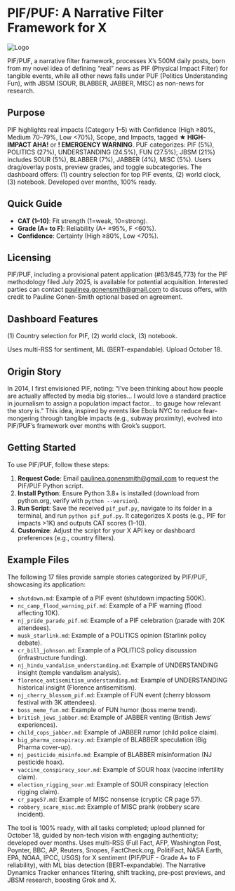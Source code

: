 # PIF/PUF: A Narrative Filter Framework for X

![Logo](logo.png) <!-- Placeholder for future logo -->

PIF/PUF, a narrative filter framework, processes X’s 500M daily posts, born from my novel idea of defining “real” news as PIF (Physical Impact Filter) for tangible events, while all other news falls under PUF (Politics Understanding Fun), with JBSM (SOUR, BLABBER, JABBER, MISC) as non-news for research.

## Purpose
PIF highlights real impacts (Category 1–5) with Confidence (High ≥80%, Medium 70–79%, Low <70%), Scope, and Impacts, tagged **★ HIGH-IMPACT AHA!** or **! EMERGENCY WARNING**. PUF categorizes: PIF (5%), POLITICS (27%), UNDERSTANDING (24.5%), FUN (27.5%); JBSM (21%) includes SOUR (5%), BLABBER (7%), JABBER (4%), MISC (5%). Users drag/overlay posts, preview grades, and toggle subcategories. The dashboard offers: (1) country selection for top PIF events, (2) world clock, (3) notebook. Developed over months, 100% ready.

## Quick Guide
- **CAT (1–10)**: Fit strength (1=weak, 10=strong).
- **Grade (A+ to F)**: Reliability (A+ ≥95%, F <60%).
- **Confidence**: Certainty (High ≥80%, Low <70%).

## Licensing
PIF/PUF, including a provisional patent application (#63/845,773) for the PIF methodology filed July 2025, is available for potential acquisition. Interested parties can contact paulinea.gonensmith@gmail.com to discuss offers, with credit to Pauline Gonen-Smith optional based on agreement.

## Dashboard Features
(1) Country selection for PIF, (2) world clock, (3) notebook.

Uses multi-RSS for sentiment, ML (BERT-expandable). Upload October 18.

## Origin Story
In 2014, I first envisioned PIF, noting: “I’ve been thinking about how people are actually affected by media big stories... I would love a standard practice in journalism to assign a population impact factor... to gauge how relevant the story is.” This idea, inspired by events like Ebola NYC to reduce fear-mongering through tangible impacts (e.g., subway proximity), evolved into PIF/PUF’s framework over months with Grok’s support.

## Getting Started
To use PIF/PUF, follow these steps:
1. **Request Code**: Email paulinea.gonensmith@gmail.com to request the PIF/PUF Python script.
2. **Install Python**: Ensure Python 3.8+ is installed (download from python.org, verify with `python --version`).
3. **Run Script**: Save the received `pif_puf.py`, navigate to its folder in a terminal, and run `python pif_puf.py`. It categorizes X posts (e.g., PIF for impacts >1K) and outputs CAT scores (1–10).
4. **Customize**: Adjust the script for your X API key or dashboard preferences (e.g., country filters).

## Example Files
The following 17 files provide sample stories categorized by PIF/PUF, showcasing its application:
- `shutdown.md`: Example of a PIF event (shutdown impacting 500K).
- `nc_camp_flood_warning_pif.md`: Example of a PIF warning (flood affecting 10K).
- `nj_pride_parade_pif.md`: Example of a PIF celebration (parade with 20K attendees).
- `musk_starlink.md`: Example of a POLITICS opinion (Starlink policy debate).
- `cr_bill_johnson.md`: Example of a POLITICS policy discussion (infrastructure funding).
- `nj_hindu_vandalism_understanding.md`: Example of UNDERSTANDING insight (temple vandalism analysis).
- `florence_antisemitism_understanding.md`: Example of UNDERSTANDING historical insight (Florence antisemitism).
- `nj_cherry_blossom_pif.md`: Example of FUN event (cherry blossom festival with 3K attendees).
- `boss_meme_fun.md`: Example of FUN humor (boss meme trend).
- `british_jews_jabber.md`: Example of JABBER venting (British Jews’ experiences).
- `child_cops_jabber.md`: Example of JABBER rumor (child police claim).
- `big_pharma_conspiracy.md`: Example of BLABBER speculation (Big Pharma cover-up).
- `nj_pesticide_misinfo.md`: Example of BLABBER misinformation (NJ pesticide hoax).
- `vaccine_conspiracy_sour.md`: Example of SOUR hoax (vaccine infertility claim).
- `election_rigging_sour.md`: Example of SOUR conspiracy (election rigging claim).
- `cr_page57.md`: Example of MISC nonsense (cryptic CR page 57).
- `robbery_scare_misc.md`: Example of MISC prank (robbery scare incident).

The tool is 100% ready, with all tasks completed; upload planned for October 18, guided by non-tech vision with engaging authenticity; developed over months. Uses multi-RSS (Full Fact, AFP, Washington Post, Poynter, BBC, AP, Reuters, Snopes, FactCheck.org, PolitiFact, NASA Earth, EPA, NOAA, IPCC, USGS) for X sentiment (PIF/PUF - Grade A+ to F reliability), with ML bias detection (BERT-expandable). The Narrative Dynamics Tracker enhances filtering, shift tracking, pre-post previews, and JBSM research, boosting Grok and X.
